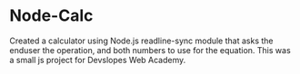 # Node-Calc

Created a calculator using Node.js readline-sync module that asks the enduser the operation, and both numbers to use for the equation.
This was a small js project for Devslopes Web Academy.
